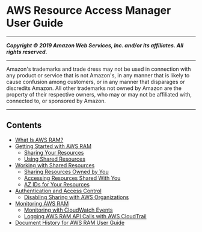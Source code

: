 # AWS Resource Access Manager User Guide

-----
*****Copyright &copy; 2019 Amazon Web Services, Inc. and/or its affiliates. All rights reserved.*****

-----
Amazon's trademarks and trade dress may not be used in 
     connection with any product or service that is not Amazon's, 
     in any manner that is likely to cause confusion among customers, 
     or in any manner that disparages or discredits Amazon. All other 
     trademarks not owned by Amazon are the property of their respective
     owners, who may or may not be affiliated with, connected to, or 
     sponsored by Amazon.

-----
## Contents
+ [What Is AWS RAM?](what-is.md)
+ [Getting Started with AWS RAM](getting-started.md)
   + [Sharing Your Resources](getting-started-sharing.md)
   + [Using Shared Resources](getting-started-shared.md)
+ [Working with Shared Resources](working-with.md)
   + [Sharing Resources Owned by You](working-with-sharing.md)
   + [Accessing Resources Shared With You](working-with-shared.md)
   + [AZ IDs for Your Resources](working-with-az-ids.md)
+ [Authentication and Access Control](control-access.md)
   + [Disabling Sharing with AWS Organizations](disable-sharing.md)
+ [Monitoring AWS RAM](monitoring-overview.md)
   + [Monitoring with CloudWatch Events](using-cloudwatch-events.md)
   + [Logging AWS RAM API Calls with AWS CloudTrail](logging-using-cloudtrail.md)
+ [Document History for AWS RAM User Guide](doc-history.md)
